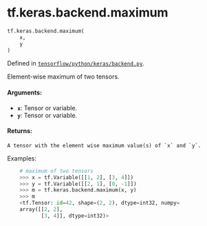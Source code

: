 <div itemscope itemtype="http://developers.google.com/ReferenceObject">
<meta itemprop="name" content="tf.keras.backend.maximum" />
<meta itemprop="path" content="Stable" />
</div>

# tf.keras.backend.maximum

``` python
tf.keras.backend.maximum(
    x,
    y
)
```



Defined in [`tensorflow/python/keras/backend.py`](/code/stable/tensorflow/python/keras/backend.py).

Element-wise maximum of two tensors.

#### Arguments:

* <b>`x`</b>: Tensor or variable.
* <b>`y`</b>: Tensor or variable.


#### Returns:

    A tensor with the element wise maximum value(s) of `x` and `y`.

Examples:
```python
    # maximum of two tensors
    >>> x = tf.Variable([[1, 2], [3, 4]])
    >>> y = tf.Variable([[2, 1], [0, -1]])
    >>> m = tf.keras.backend.maximum(x, y)
    >>> m
    <tf.Tensor: id=42, shape=(2, 2), dtype=int32, numpy=
    array([[2, 2],
           [3, 4]], dtype=int32)>
```